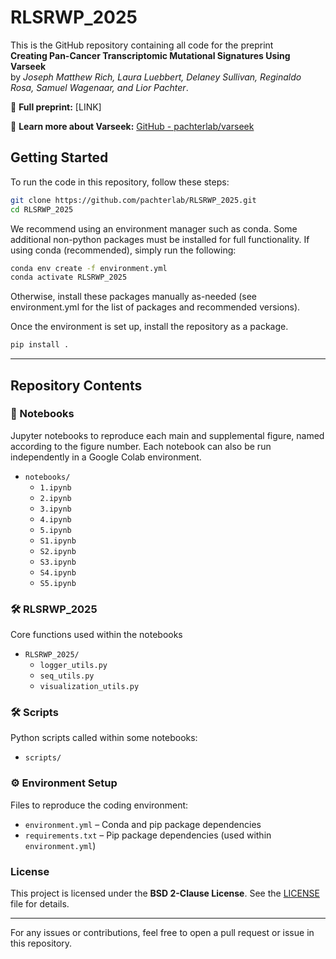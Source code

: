 # RLSRWP_2025

This is the GitHub repository containing all code for the preprint  
**Creating Pan-Cancer Transcriptomic Mutational Signatures Using Varseek**  
by *Joseph Matthew Rich, Laura Luebbert, Delaney Sullivan, Reginaldo Rosa, Samuel Wagenaar, and Lior Pachter*.

📄 **Full preprint:** [LINK]  

🔗 **Learn more about Varseek:** [GitHub - pachterlab/varseek](https://github.com/pachterlab/varseek.git)

## Getting Started

To run the code in this repository, follow these steps:

```sh
git clone https://github.com/pachterlab/RLSRWP_2025.git
cd RLSRWP_2025
```

We recommend using an environment manager such as conda. Some additional non-python packages must be installed for full functionality. If using conda (recommended), simply run the following:

```sh
conda env create -f environment.yml
conda activate RLSRWP_2025
```

Otherwise, install these packages manually as-needed (see environment.yml for the list of packages and recommended versions).

Once the environment is set up, install the repository as a package.

```sh
pip install .
```

---

## Repository Contents

### 📓 Notebooks  
Jupyter notebooks to reproduce each main and supplemental figure, named according to the figure number. Each notebook can also be run independently in a Google Colab environment.
- `notebooks/`
  - `1.ipynb`
  - `2.ipynb`
  - `3.ipynb`
  - `4.ipynb`
  - `5.ipynb`
  - `S1.ipynb`
  - `S2.ipynb`
  - `S3.ipynb`
  - `S4.ipynb`
  - `S5.ipynb`

### 🛠 RLSRWP_2025
Core functions used within the notebooks
- `RLSRWP_2025/`
    - `logger_utils.py`
    - `seq_utils.py`
    - `visualization_utils.py`

### 🛠 Scripts  
Python scripts called within some notebooks:
- `scripts/`

### ⚙️ Environment Setup  
Files to reproduce the coding environment:
- `environment.yml` – Conda and pip package dependencies  
- `requirements.txt` – Pip package dependencies (used within `environment.yml`)  

### License  
This project is licensed under the **BSD 2-Clause License**. See the [LICENSE](LICENSE) file for details.

---

For any issues or contributions, feel free to open a pull request or issue in this repository.
